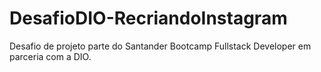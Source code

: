 # DesafioDIO-RecriandoInstagram
Desafio de projeto parte do Santander Bootcamp Fullstack Developer em parceria com a DIO.
